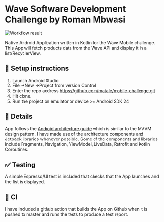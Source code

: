 # Wave Software Development Challenge by Roman Mbwasi


![Workflow result](https://github.com/matale/mobile-challenge/workflows/SimpleCheck/badge.svg)


Native Android Application written in Kotlin for the Wave Mobile challenge. 
This App will fetch products data from the Wave API and display it in a list/RecyclerView.

## :wrench: Setup instructions
1. Launch Android Studio
1. File ->New ->Project from version Control
1. Enter the repo address https://github.com/matale/mobile-challenge.git
1. Hit clone.
1. Run the project on emulator or device >= Android SDK 24

## :scroll: Details
App follows the [Android architecture guide](https://developer.android.com/jetpack/guide) which is similar to the MVVM design pattern.
I have made use of the architecture components and Jetpack libraries whenever possible. 
Some of the components and libraries include Fragments, Navigation, ViewModel, LiveData, Retrofit and Kotlin Coroutines.

## :white_check_mark: Testing
A simple Espresso/UI test is included that checks that the App launches and the list is displayed.

## :rocket: CI
I have included a github action that builds the App on Github when it is pushed to master and runs the tests to produce a test report.


